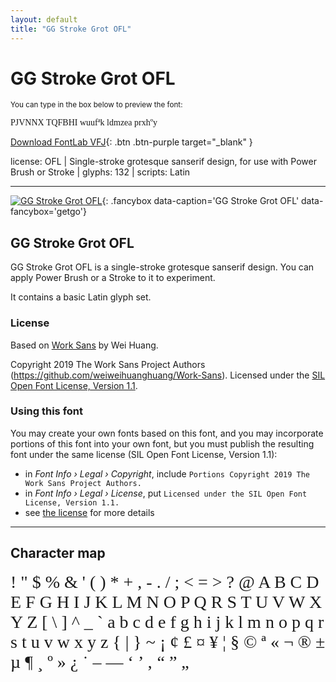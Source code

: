 ```yaml
---
layout: default
title: "GG Stroke Grot OFL"
---
```


# GG Stroke Grot OFL

<small>You can type in the box below to preview the font:</small>

<div contenteditable="true" class="texteditor" style="font-family: 'GG Stroke Grot OFL';">
<p spellcheck="false">PJVNNX TQFBHI wuufªk ldmzea prxhºy</p>
</div>

[Download FontLab VFJ](https://downgit.github.io/#/home?url=https://github.com/fontlabcom/getgo-fonts/blob/main/getgo-fonts/ofl/stroke-grot/stroke-grot.vfj){: .btn .btn-purple target="_blank" }

license: OFL \| Single-stroke grotesque sanserif design, for use with Power Brush or Stroke \| glyphs: 132 \| scripts: Latin

---


[![GG Stroke Grot OFL](../illustrations/stroke-grot.png)](../illustrations/stroke-grot.png){: .fancybox data-caption='GG Stroke Grot OFL' data-fancybox='getgo'}


## GG Stroke Grot OFL

GG Stroke Grot OFL is a single-stroke grotesque sanserif design. You can apply Power Brush or a Stroke to it to experiment.

It contains a basic Latin glyph set.


### License

Based on [Work Sans](https://github.com/weiweihuanghuang/Work-Sans) by Wei Huang.

Copyright 2019 The Work Sans Project Authors (https://github.com/weiweihuanghuang/Work-Sans). Licensed under the [SIL Open Font License, Version 1.1](https://scripts.sil.org/OFL).

### Using this font

You may create your own fonts based on this font, and you may incorporate portions of this font into your own font, but you must publish the resulting font under the same license (SIL Open Font License, Version 1.1):

- in _Font Info › Legal › Copyright_, include `Portions Copyright 2019 The Work Sans Project Authors.`
- in _Font Info › Legal › License_, put `Licensed under the SIL Open Font License, Version 1.1.`
- see [the license](https://scripts.sil.org/OFL) for more details


---

## Character map

<div style="font-family: 'GG Stroke Grot OFL'; font-size: 2em;">
! " $ % & ' ( ) * + , - . / ; < = > ? @ A B C D E F G H I J K L M N O P Q R S T U V W X Y Z [ \ ] ^ _ ` a b c d e f g h i j k l m n o p q r s t u v w x y z { | } ~ ¡ ¢ £ ¤ ¥ ¦ § © ª « ¬ ® ± µ ¶ ¸ º » ¿ ˙ – — ‘ ’ ‚ “ ” „
</div>

